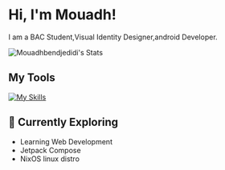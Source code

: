 # Hi, I'm Mouadh!

I am a BAC Student,Visual Identity Designer,android Developer.

![Mouadhbendjedidi's Stats](https://github-readme-stats.vercel.app/api?username=Mouadhbendjedidi&theme=vue-dark&show_icons=true&hide_border=true&count_private=true)


## My Tools
[![My Skills](https://skillicons.dev/icons?i=ai,ps,androidstudio,kotlin,vscode,js,py)](https://skillicons.dev)

## 🌱 Currently Exploring

- Learning Web Development
- Jetpack Compose
- NixOS linux distro


<!--
**Mouadhbendjedidi/Mouadhbendjedidi** is a ✨ _special_ ✨ repository because its `README.md` (this file) appears on your GitHub profile.

Here are some ideas to get you started:

- 🔭 I’m currently working on ...
- 🌱 I’m currently learning ...
- 👯 I’m looking to collaborate on ...
- 🤔 I’m looking for help with ...
- 💬 Ask me about ...
- 📫 How to reach me: ...
- 😄 Pronouns: ...
- ⚡ Fun fact: ...
-->

